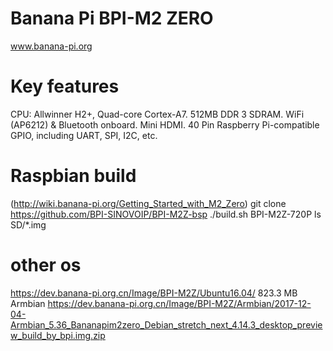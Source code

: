 # Banana Pi BPI-M2 ZERO

  www.banana-pi.org

# Key features

CPU: Allwinner H2+, Quad-core Cortex-A7.
512MB DDR 3 SDRAM.
WiFi (AP6212) & Bluetooth onboard.
Mini HDMI.
40 Pin Raspberry Pi-compatible GPIO, including UART, SPI, I2C, etc.



# Raspbian build
(http://wiki.banana-pi.org/Getting_Started_with_M2_Zero)
git clone https://github.com/BPI-SINOVOIP/BPI-M2Z-bsp
./build.sh BPI-M2Z-720P
ls SD/*.img


# other os
https://dev.banana-pi.org.cn/Image/BPI-M2Z/Ubuntu16.04/
823.3 MB Armbian https://dev.banana-pi.org.cn/Image/BPI-M2Z/Armbian/2017-12-04-Armbian_5.36_Bananapim2zero_Debian_stretch_next_4.14.3_desktop_preview_build_by_bpi.img.zip
